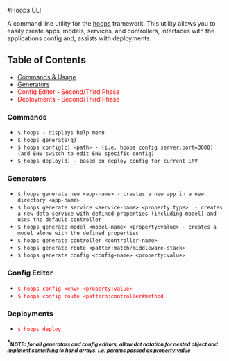 #Hoops CLI

A command line utility for the [hoops](https://github.com/mikepuerto/hoops) framework. This utility allows you to easily create apps, models, services, and controllers, interfaces with the applications config and, assists with deployments.

## Table of Contents
* [Commands & Usage]()
* [Generators]()
* <span style="color: red;">Config Editor - Second/Third Phase</span>
* <span style="color: red;">Deployments - Second/Third Phase</span>

### Commands
* ```$ hoops - displays help menu```
* ```$ hoops generate(g)```
* ```$ hoops config(c) <path> - (i.e. hoops config server.port=3000) (add ENV switch to edit ENV specific config)```
* ```$ hoops deploy(d) - based on deploy config for current ENV```

### Generators
* ```$ hoops generate new <app-name> - creates a new app in a new directory <app-name>```
* ```$ hoops generate service <service-name> <property:type>  - creates a new data service with defined properties (including model) and uses the default controller```
* ```$ hoops generate model <model-name> <property:value> - creates a model alone with the defined properties```
* ```$ hoops generate controller <controller-name>```
* ```$ hoops generate route <patter:match/middleware-stack>```
* ```$ hoops generate config <config-name> <property:value>```

### Config Editor
* <span style="color: red;">```$ hoops config <env> <property:value>```</font>
* <span style="color: red;">```$ hoops config route <pattern:controller#method```</font>

### Deployments
* <span style="color: red;">```$ hoops deploy```</font>

*<sub>**NOTE:** ***for all generators and config editors, allow dot notation for nested object and implment something to hand arrays. i.e. params passed as <property:value>***</sub>